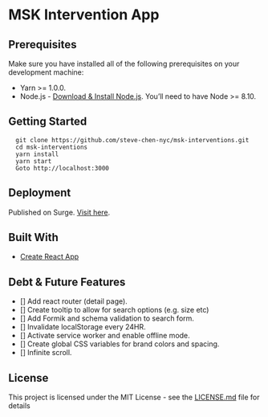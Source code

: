 # MSK Intervention App

## Prerequisites

Make sure you have installed all of the following prerequisites on your development machine:
* Yarn >= 1.0.0.
* Node.js - [Download & Install Node.js](https://nodejs.org/en/download/). You’ll need to have Node >= 8.10.

## Getting Started

```
  git clone https://github.com/steve-chen-nyc/msk-interventions.git
  cd msk-interventions
  yarn install
  yarn start
  Goto http://localhost:3000
```

## Deployment

Published on Surge. [Visit here](http://msk-intervention-steve.surge.sh/).

## Built With

* [Create React App](https://create-react-app.dev/)


## Debt & Future Features
- [] Add react router (detail page).
- [] Create tooltip to allow for search options (e.g. size etc)
- [] Add Formik and schema validation to search form.
- [] Invalidate localStorage every 24HR.
- [] Activate service worker and enable offline mode.
- [] Create global CSS variables for brand colors and spacing.
- [] Infinite scroll.


## License

This project is licensed under the MIT License - see the [LICENSE.md](LICENSE.md) file for details
